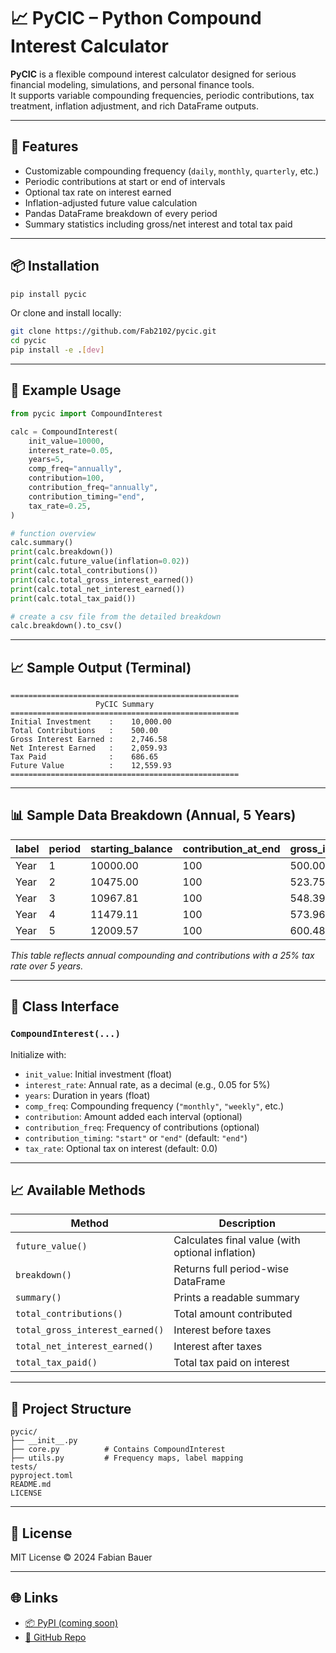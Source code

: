 # 📈 PyCIC – Python Compound Interest Calculator

**PyCIC** is a flexible compound interest calculator designed for serious financial modeling, simulations, and personal finance tools.  
It supports variable compounding frequencies, periodic contributions, tax treatment, inflation adjustment, and rich DataFrame outputs.

---

## 🚀 Features

- Customizable compounding frequency (`daily`, `monthly`, `quarterly`, etc.)
- Periodic contributions at start or end of intervals
- Optional tax rate on interest earned
- Inflation-adjusted future value calculation
- Pandas DataFrame breakdown of every period
- Summary statistics including gross/net interest and total tax paid

---

## 📦 Installation

```bash
pip install pycic
```

Or clone and install locally:

```bash
git clone https://github.com/Fab2102/pycic.git
cd pycic
pip install -e .[dev]
```

---

## 🧺 Example Usage

```python
from pycic import CompoundInterest

calc = CompoundInterest(
    init_value=10000,
    interest_rate=0.05,
    years=5,
    comp_freq="annually",
    contribution=100,
    contribution_freq="annually",
    contribution_timing="end",
    tax_rate=0.25,
)

# function overview
calc.summary()
print(calc.breakdown())
print(calc.future_value(inflation=0.02))
print(calc.total_contributions())
print(calc.total_gross_interest_earned())
print(calc.total_net_interest_earned())
print(calc.total_tax_paid())

# create a csv file from the detailed breakdown
calc.breakdown().to_csv()
```

---

## 📈 Sample Output (Terminal)

```
===================================================
                   PyCIC Summary
===================================================
Initial Investment    :    10,000.00
Total Contributions   :    500.00
Gross Interest Earned :    2,746.58
Net Interest Earned   :    2,059.93
Tax Paid              :    686.65
Future Value          :    12,559.93
===================================================
```

---

## 📊 Sample Data Breakdown (Annual, 5 Years)

| label | period | starting_balance | contribution_at_end | gross_interest | net_interest | tax_paid | ending_balance |
| ----- | ------ | ---------------- | ------------------- | -------------- | ------------ | -------- | -------------- |
| Year  | 1      | 10000.00         | 100                 | 500.00         | 375.00       | 125.00   | 10475.00       |
| Year  | 2      | 10475.00         | 100                 | 523.75         | 392.81       | 130.94   | 10967.81       |
| Year  | 3      | 10967.81         | 100                 | 548.39         | 411.29       | 137.10   | 11479.11       |
| Year  | 4      | 11479.11         | 100                 | 573.96         | 430.47       | 143.49   | 12009.57       |
| Year  | 5      | 12009.57         | 100                 | 600.48         | 450.36       | 150.12   | 12559.93       |

_This table reflects annual compounding and contributions with a 25% tax rate over 5 years._

---

## 🔹 Class Interface

### `CompoundInterest(...)`

Initialize with:

- `init_value`: Initial investment (float)
- `interest_rate`: Annual rate, as a decimal (e.g., 0.05 for 5%)
- `years`: Duration in years (float)
- `comp_freq`: Compounding frequency (`"monthly"`, `"weekly"`, etc.)
- `contribution`: Amount added each interval (optional)
- `contribution_freq`: Frequency of contributions (optional)
- `contribution_timing`: `"start"` or `"end"` (default: `"end"`)
- `tax_rate`: Optional tax on interest (default: 0.0)

---

## 📈 Available Methods

| Method                          | Description                                      |
| ------------------------------- | ------------------------------------------------ |
| `future_value()`                | Calculates final value (with optional inflation) |
| `breakdown()`                   | Returns full period-wise DataFrame               |
| `summary()`                     | Prints a readable summary                        |
| `total_contributions()`         | Total amount contributed                         |
| `total_gross_interest_earned()` | Interest before taxes                            |
| `total_net_interest_earned()`   | Interest after taxes                             |
| `total_tax_paid()`              | Total tax paid on interest                       |

---

## 📁 Project Structure

```
pycic/
├── __init__.py
├── core.py          # Contains CompoundInterest
├── utils.py         # Frequency maps, label mapping
tests/
pyproject.toml
README.md
LICENSE
```

---

## 📃 License

MIT License © 2024 Fabian Bauer

---

## 🌐 Links

- [📦 PyPI (coming soon)](https://pypi.org/project/pycic)
- [📁 GitHub Repo](https://github.com/Fab2102/pycic)
